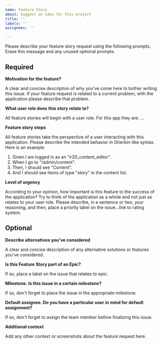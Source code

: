 ```yaml
---
name: Feature Story
about: Suggest an idea for this project
title: ''
labels: ''
assignees: ''

---
```


Please describe your feature story request using the following prompts. Erase this message and any 
unused optional prompts.

## Required

**Motivation for the feature?**

A clear and concise description of why you've come here to bother writing this issue. If your feature 
request is related to a current problem, with the application please describe that problem.

**What user role does this story relate to?**

All feature stories will begin with a user role. For this app they are: ...

**Feature story steps**

All feature stories take the perspective of a user interacting with this application. Please describe
the intended behavior in Gherkin-like syntax. Here is an example:

1. Given I am logged in as an "ir20_content_editor".
1. When I go to "/admin/content".
1. Then, I should see "Content".
1. And I should see items of type "story" in the content list. 

**Level of urgency**

According to your opinion, how important is this feature to the success of the application? Try to
think of the application as a whole and not just as relates to your user role. Please describe, in a 
sentence or two, your reasoning, and then, place a priority label on the issue...link to rating system.

## Optional

**Describe alternatives you've considered**

A clear and concise description of any alternative solutions or features you've considered.

**Is this Feature Story part of an Epic?**

If so, place a label on the issue that relates to epic.

**Milestone. Is this issue in a certain milestone?**

If so, don't forget to place the issue in the appropriate milestone.

**Default assignee. Do you have a particular user in mind for default assignment?**

If so, don't forget to assign the team member before finalizing this issue.

**Additional context**

Add any other context or screenshots about the feature request here.
